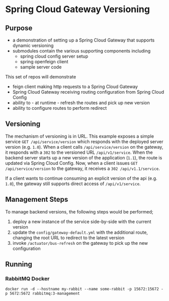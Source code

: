 # Spring Cloud Gateway Versioning

## Purpose

- a demonstration of setting up a Spring Cloud Gateway that supports dynamic versioning
- submodules contain the various supporting components including
  - spring cloud config server setup
  - spring openfeign client
  - sample server code

This set of repos will demonstrate
- feign client making http requests to a Spring Cloud Gateway
- Spring Cloud Gateway receiving routing configuration from Spring Cloud Config
- ability to - at runtime - refresh the routes and pick up new version
- ability to configure routes to perform redirect

## Versioning

The mechanism of versioning is in URL.  This example exposes a simple service
`GET /api/service/version` which responds with the deployed server version (e.g. `1.0`).
When a client calls `/api/service/version` on the gateway, it responds with a `302` to the versioned URL `/api/v1/service`.
When the backend server starts up a new version of the application (`1.1`), the route is updated
via Spring Cloud Config.  Now, when a client issues `GET /api/service/version` to the gateway, 
it receives a `302 /api/v1.1/service`.  

If a client wants to continue consuming an explicit version of the api (e.g. `1.0`), the gateway
still supports direct access of `/api/v1/service`.

## Management Steps

To manage backend versions, the following steps would be performed;
1. deploy a new instance of the service side-by-side with the current version
2. update the `config/gateway-default.yml` with the additional route, changing the root URL to redirect to the latest version
3. invoke `/actuator/bus-refresh` on the gateway to pick up the new configuration


## Running

### RabbitMQ Docker

`docker run -d --hostname my-rabbit --name some-rabbit -p 15672:15672 -p 5672:5672 rabbitmq:3-management`

